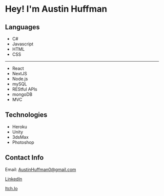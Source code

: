 # Hey! I'm Austin Huffman

## Languages
* C# 
* Javascript
* HTML
* CSS
---
* React
* NextJS
* Node.js
* mySQL
* REStful APIs
* mongoDB
* MVC

## Technologies
* Heroku
* Unity
* 3dsMax
* Photoshop

## Contact Info
Email: AustinHuffman0@gmail.com

[LinkedIn](https://www.linkedin.com/in/ahuffma2/)

[Itch.Io](https://austinhuffman0.itch.io/)
